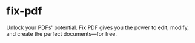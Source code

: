 # fix-pdf
Unlock your PDFs' potential. Fix PDF gives you the power to edit, modify, and create the perfect documents—for free.

